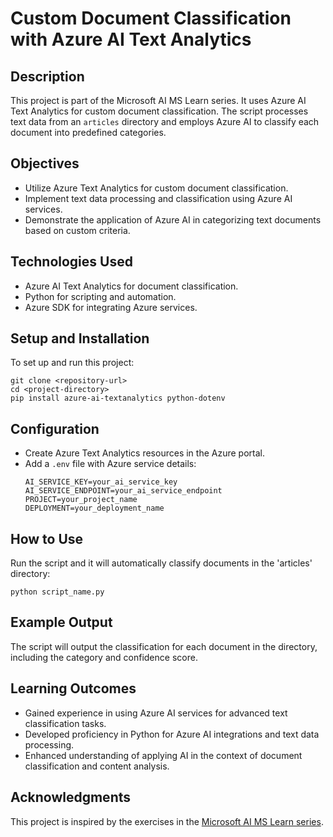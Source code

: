 # Custom Document Classification with Azure AI Text Analytics

## Description
This project is part of the Microsoft AI MS Learn series. It uses Azure AI Text Analytics for custom document classification. The script processes text data from an `articles` directory and employs Azure AI to classify each document into predefined categories.

## Objectives
- Utilize Azure Text Analytics for custom document classification.
- Implement text data processing and classification using Azure AI services.
- Demonstrate the application of Azure AI in categorizing text documents based on custom criteria.

## Technologies Used
- Azure AI Text Analytics for document classification.
- Python for scripting and automation.
- Azure SDK for integrating Azure services.

## Setup and Installation
To set up and run this project:

```
git clone <repository-url>
cd <project-directory>
pip install azure-ai-textanalytics python-dotenv
```

## Configuration
- Create Azure Text Analytics resources in the Azure portal.
- Add a `.env` file with Azure service details:
  ```
  AI_SERVICE_KEY=your_ai_service_key
  AI_SERVICE_ENDPOINT=your_ai_service_endpoint
  PROJECT=your_project_name
  DEPLOYMENT=your_deployment_name
  ```

## How to Use
Run the script and it will automatically classify documents in the 'articles' directory:

```
python script_name.py
```

## Example Output
The script will output the classification for each document in the directory, including the category and confidence score.

## Learning Outcomes
- Gained experience in using Azure AI services for advanced text classification tasks.
- Developed proficiency in Python for Azure AI integrations and text data processing.
- Enhanced understanding of applying AI in the context of document classification and content analysis.

## Acknowledgments
This project is inspired by the exercises in the [Microsoft AI MS Learn series](link_to_the_relevant_MS_Learn_module).
